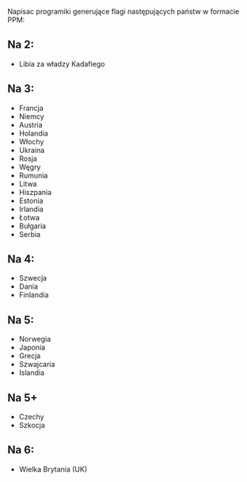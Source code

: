 Napisac programiki generujące flagi następujących państw w formacie PPM:

## Na 2:
* Libia za władzy Kadafiego

## Na 3:
* Francja
* Niemcy
* Austria
* Holandia
* Włochy
* Ukraina
* Rosja
* Węgry
* Rumunia
* Litwa
* Hiszpania
* Estonia
* Irlandia
* Łotwa
* Bułgaria
* Serbia

## Na 4:
* Szwecja
* Dania
* Finlandia

## Na 5:
* Norwegia
* Japonia
* Grecja
* Szwajcaria
* Islandia

## Na 5+
* Czechy
* Szkocja

## Na 6:
* Wielka Brytania (UK)
